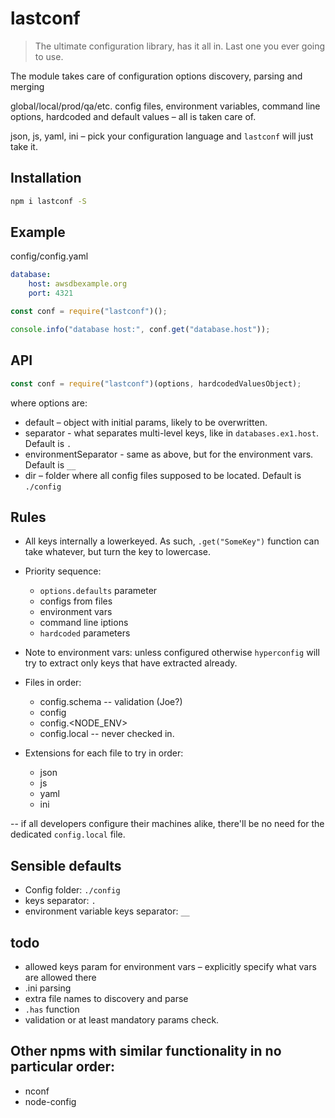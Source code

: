 # lastconf

> The ultimate configuration library, has it all in. Last one you ever going to use.

The module takes care of configuration options discovery, parsing and merging

global/local/prod/qa/etc. config files, environment variables, command line options, hardcoded and default values – all is taken care of.

json, js, yaml, ini – pick your configuration language and `lastconf` will just take it.


## Installation

```bash
npm i lastconf -S
```

## Example

config/config.yaml
```yaml
database:
	host: awsdbexample.org
	port: 4321
```

```javascript
const conf = require("lastconf")();

console.info("database host:", conf.get("database.host"));

```

## API

```javascript
const conf = require("lastconf")(options, hardcodedValuesObject);
```
where options are:
- default – object with initial params, likely to be overwritten.
- separator - what separates multi-level keys, like in `databases.ex1.host`. Default is `.`
- environmentSeparator - same as above, but for the environment vars. Default is `__`
- dir – folder where all config files supposed to be located. Default is `./config`

## Rules

- All keys internally a lowerkeyed. As such, `.get("SomeKey")` function can take whatever, but turn the key to lowercase.
- Priority sequence:
	- `options.defaults` parameter
	- configs from files
	- environment vars
	- command line iptions
	- `hardcoded` parameters

- Note to environment vars: unless configured otherwise `hyperconfig` will try to extract only keys that have extracted already.

- Files in order:
	- config.schema -- validation (Joe?)
	- config
	- config.<NODE_ENV>
	- config.local -- never checked in.

- Extensions for each file to try in order:
	- json
	- js
	- yaml
	- ini

-- if all developers configure their machines alike, there'll be no need for the dedicated `config.local` file.

## Sensible defaults
- Config folder: `./config`
- keys separator: `.`
- environment variable keys separator: `__`

## todo
- allowed keys param for environment vars – explicitly specify what vars are allowed there
- .ini parsing
- extra file names to discovery and parse
- `.has` function
- validation or at least mandatory params check.

## Other npms with similar functionality in no particular order:
- nconf
- node-config

